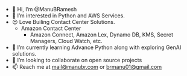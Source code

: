 - 👋 Hi, I’m @ManuBRamesh
- 👀 I’m interested in Python and AWS Services.
- 😍 Love Builing Contact Center Solutions.
    - Amazon Contact Center
        - Amazon Connect, Amazon Lex, Dynamo DB, KMS, Secret Managers, Cloud Watch, etc.
- 🌱 I’m currently learning Advance Python along with exploring GenAI solutions.
- 💞️ I’m looking to collaborate on open source projects
- 📫 Reach me at mail@manubr.com or brmanu01@gmail.com

